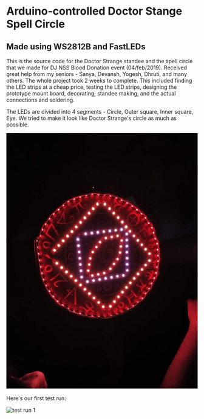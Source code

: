 # Arduino-controlled Doctor Stange Spell Circle
## Made using WS2812B and FastLEDs

This is the source code for the Doctor Strange standee and the spell circle that we made 
for DJ NSS Blood Donation event (04/feb/2019). Received great help from my seniors - 
Sanya, Devansh, Yogesh, Dhruti, and many others. The whole project took 2 weeks to complete.
This included finding the LED strips at a cheap price, testing the LED strips, designing
the prototype mount board, decorating, standee making, and the actual connections and soldering.

The LEDs are divided into 4 segments - Circle, Outer square, Inner square, Eye.
We tried to make it look like Doctor Strange's circle as much as possible.

![layout](./pics/layout.jpg)

Here's our first test run:

![test run 1](./pics/test_run_1.gif)
